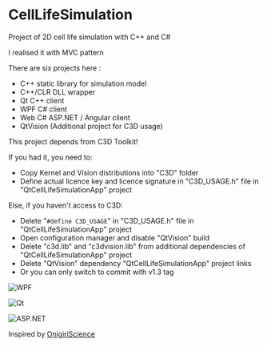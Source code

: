 # CellLifeSimulation

Project of 2D cell life simulation with C++ and C#

I realised it with MVC pattern

There are six projects here :

- C++ static library for simulation model
- C++/CLR DLL wrapper
- Qt C++ client
- WPF C# client
- Web C# ASP.NET / Angular client
- QtVision (Additional project for C3D usage)

This project depends from C3D Toolkit!

If you had it, you need to:

- Copy Kernel and Vision distributions into "C3D" folder
- Define actual licence key and licence signature in "C3D_USAGE.h" file in "QtCellLifeSimulationApp" project

Else, if you haven't access to C3D:

- Delete "`#define C3D_USAGE`" in "C3D_USAGE.h" file in "QtCellLifeSimulationApp" project
- Open configuration manager and disable "QtVision" build
- Delete "c3d.lib" and "c3dvision.lib" from additional dependencies of "QtCellLifeSimulationApp" project
- Delete "QtVision" dependency "QtCellLifeSimulationApp" project links
- Or you can only switch to commit with v1.3 tag

![WPF](https://i.postimg.cc/YCcTkCyb/image.png)

![Qt](https://i.postimg.cc/DZcR4smk/image.png)

![ASP.NET](https://i.postimg.cc/R0vbwhtc/image.png)

Inspired by [OnigiriScience](https://www.youtube.com/c/OnigiriScience)

